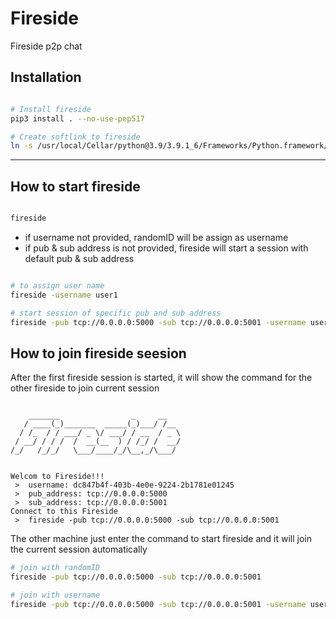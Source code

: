 # Fireside
Fireside p2p chat

## Installation

```bash

# Install fireside
pip3 install . --no-use-pep517

# Create softlink to fireside
ln -s /usr/local/Cellar/python@3.9/3.9.1_6/Frameworks/Python.framework/Versions/3.9/bin/fireside /usr/local/bin/fireside

```

---

## How to start fireside

```bash

fireside

```
+ if username not provided, randomID will be assign as username
+ if pub & sub address is not provided, fireside will start a session with default pub & sub address


```bash

# to assign user name
fireside -username user1

# start session of specific pub and sub address
fireside -pub tcp://0.0.0.0:5000 -sub tcp://0.0.0.0:5001 -username user1

```


## How to join fireside seesion

After the first fireside session is started, it will show the command for the other fireside to join current session

```text

    _______                _     __
   / ____(_)_______  _____(_)___/ /__
  / /_  / / ___/ _ \/ ___/ / __  / _ \
 / __/ / / /  /  __(__  ) / /_/ /  __/
/_/   /_/_/   \___/____/_/\__,_/\___/


Welcom to Fireside!!!
 >  username: dc847b4f-403b-4e0e-9224-2b1781e01245
 >  pub_address: tcp://0.0.0.0:5000
 >  sub_address: tcp://0.0.0.0:5001
Connect to this Fireside
 >  fireside -pub tcp://0.0.0.0:5000 -sub tcp://0.0.0.0:5001
 ```

The other machine just enter the command to start fireside and it will join the current session automatically

```bash
# join with randomID
fireside -pub tcp://0.0.0.0:5000 -sub tcp://0.0.0.0:5001

# join with username
fireside -pub tcp://0.0.0.0:5000 -sub tcp://0.0.0.0:5001 -username user2
 ```
